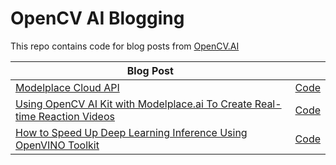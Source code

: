 # OpenCV AI Blogging
This repo contains code for blog posts from [OpenCV.AI](https://opencv.ai)

| Blog Post | |
| ------------- |:-------------|
|[Modelplace Cloud API](https://modelplace.ai/blog )| [Code](https://github.com/opencv-ai/opencv-blog/tree/main) |
|[Using OpenCV AI Kit with Modelplace.ai To Create Real-time Reaction Videos](https://www.opencv.ai/post/emotion-recognition)| [Code](https://github.com/opencv-ai/opencv-blog/tree/main/OAK-Marketplace-Emotion-Recognition) |
|[How to Speed Up Deep Learning Inference Using OpenVINO Toolkit](https://opencv.org/how-to-speed-up-deep-learning-inference-using-openvino-toolkit-2/)| [Code](https://github.com/opencv-ai/opencv-blog/tree/main/PyTorch_ONNX_OpenVINO) |
